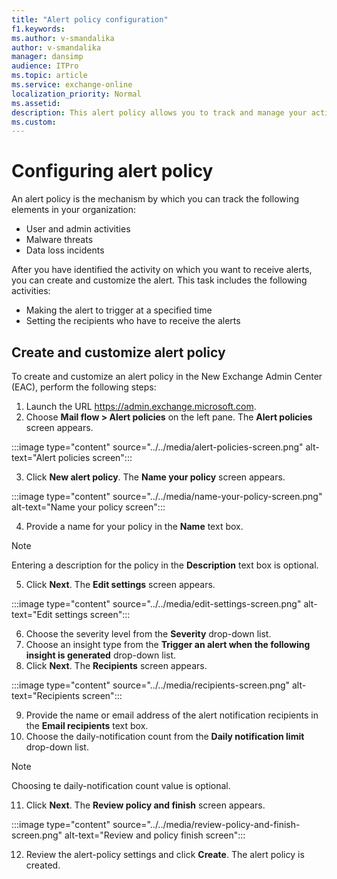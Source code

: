 ```yaml
---
title: "Alert policy configuration"
f1.keywords:
ms.author: v-smandalika
author: v-smandalika
manager: dansimp
audience: ITPro
ms.topic: article
ms.service: exchange-online
localization_priority: Normal
ms.assetid:
description: This alert policy allows you to track and manage your activities. 
ms.custom:
---
```


# Configuring alert policy


An alert policy is the mechanism by which you can track the following elements in your organization:

- User and admin activities
- Malware threats
- Data loss incidents

After you have identified the activity on which you want to receive alerts, you can create and customize the alert. This task includes the following activities:
- Making the alert to trigger at a specified time
- Setting the recipients who have to receive the alerts

## Create and customize alert policy

To create and customize an alert policy in the New Exchange Admin Center (EAC), perform the following steps:

1. Launch the URL https://admin.exchange.microsoft.com.
2. Choose **Mail flow > Alert policies** on the left pane. 
   The **Alert policies** screen appears.

:::image type="content" source="../../media/alert-policies-screen.png" alt-text="Alert policies screen":::

3. Click **New alert policy**.
   The **Name your policy** screen appears.

:::image type="content" source="../../media/name-your-policy-screen.png" alt-text="Name your policy screen":::

4. Provide a name for your policy in the **Name** text box.

> [!NOTE]
> Entering a description for the policy in the **Description** text box is optional.

5. Click **Next**.
   The **Edit settings** screen appears.

:::image type="content" source="../../media/edit-settings-screen.png" alt-text="Edit settings screen":::

6. Choose the severity level from the **Severity** drop-down list.
7. Choose an insight type from the **Trigger an alert when the following insight is generated** drop-down list.
8. Click **Next**. 
   The **Recipients** screen appears.

:::image type="content" source="../../media/recipients-screen.png" alt-text="Recipients screen":::

9. Provide the name or email address of the alert notification recipients in the **Email recipients** text box.
10. Choose the daily-notification count from the **Daily notification limit** drop-down list.

> [!NOTE] 
> Choosing te daily-notification count value is optional.

11. Click **Next**.
    The **Review policy and finish** screen appears.

:::image type="content" source="../../media/review-policy-and-finish-screen.png" alt-text="Review and policy finish screen":::

12. Review the alert-policy settings and click **Create**.
    The alert policy is created.

